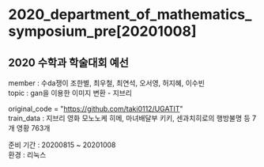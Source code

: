 # 2020_department_of_mathematics_symposium_pre[20201008]

## 2020 수학과 학술대회 예선 

member : 수da쟁이 조한별, 최우철, 최연석, 오서영, 허지혜, 이수빈<br>
topic : gan을 이용한 이미지 변환 - 지브리

original_code = "https://github.com/taki0112/UGATIT" <br>
train_data : 지브리 영화 모노노케 히메, 마녀배달부 키키, 센과치히로의 행방불명 등 7개 영황 763개

준비 기간 : 20200815 ~ 20201008 <br>
환경 : 리눅스
